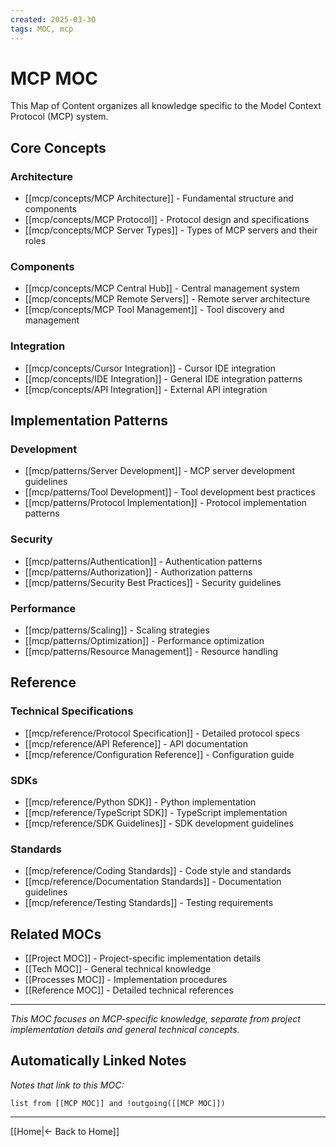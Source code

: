 ```yaml
---
created: 2025-03-30
tags: MOC, mcp
---
```


# MCP MOC

This Map of Content organizes all knowledge specific to the Model Context Protocol (MCP) system.

## Core Concepts

### Architecture

- [[mcp/concepts/MCP Architecture]] - Fundamental structure and components
- [[mcp/concepts/MCP Protocol]] - Protocol design and specifications
- [[mcp/concepts/MCP Server Types]] - Types of MCP servers and their roles

### Components

- [[mcp/concepts/MCP Central Hub]] - Central management system
- [[mcp/concepts/MCP Remote Servers]] - Remote server architecture
- [[mcp/concepts/MCP Tool Management]] - Tool discovery and management

### Integration

- [[mcp/concepts/Cursor Integration]] - Cursor IDE integration
- [[mcp/concepts/IDE Integration]] - General IDE integration patterns
- [[mcp/concepts/API Integration]] - External API integration

## Implementation Patterns

### Development

- [[mcp/patterns/Server Development]] - MCP server development guidelines
- [[mcp/patterns/Tool Development]] - Tool development best practices
- [[mcp/patterns/Protocol Implementation]] - Protocol implementation patterns

### Security

- [[mcp/patterns/Authentication]] - Authentication patterns
- [[mcp/patterns/Authorization]] - Authorization patterns
- [[mcp/patterns/Security Best Practices]] - Security guidelines

### Performance

- [[mcp/patterns/Scaling]] - Scaling strategies
- [[mcp/patterns/Optimization]] - Performance optimization
- [[mcp/patterns/Resource Management]] - Resource handling

## Reference

### Technical Specifications

- [[mcp/reference/Protocol Specification]] - Detailed protocol specs
- [[mcp/reference/API Reference]] - API documentation
- [[mcp/reference/Configuration Reference]] - Configuration guide

### SDKs

- [[mcp/reference/Python SDK]] - Python implementation
- [[mcp/reference/TypeScript SDK]] - TypeScript implementation
- [[mcp/reference/SDK Guidelines]] - SDK development guidelines

### Standards

- [[mcp/reference/Coding Standards]] - Code style and standards
- [[mcp/reference/Documentation Standards]] - Documentation guidelines
- [[mcp/reference/Testing Standards]] - Testing requirements

## Related MOCs

- [[Project MOC]] - Project-specific implementation details
- [[Tech MOC]] - General technical knowledge
- [[Processes MOC]] - Implementation procedures
- [[Reference MOC]] - Detailed technical references

---

_This MOC focuses on MCP-specific knowledge, separate from project implementation details and general technical concepts._

## Automatically Linked Notes

_Notes that link to this MOC:_

```dataview
list from [[MCP MOC]] and !outgoing([[MCP MOC]])
```

---

[[Home|← Back to Home]]
